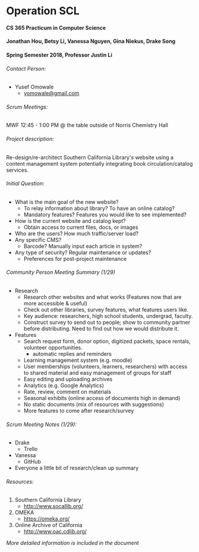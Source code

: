 # Operation SCL

#### CS 365 Practicum in Computer Science
#### Jonathan Hou, Betsy Li, Vanessa Nguyen, Gina Niekus, Drake Song
#### Spring Semester 2018, Professor Justin Li

###### Contact Person:
* Yusef Omowale
    * yomowale@gmail.com

###### Scrum Meetings:
MWF 12:45 - 1:00 PM @ the table outside of Norris Chemistry Hall

###### Project description:
Re-design/re-architect Southern California Library's website using a content
management system potentially integrating book circulation/catalog services.

###### Initial Question:
* What is the main goal of the new website?
    * To relay information about library? To have an online catalog?
    * Mandatory features? Features you would like to see implemented?
* How is the current website and catalog kept?
    * Obtain access to current files, docs, or images
* Who are the users? How much traffic/server load?
* Any specific CMS?
    * Barcode? Manually input each article in system?
* Any type of security? Regular maintenance or updates?
    * Preferences for post-project maintenance

###### Community Person Meeting Summary (1/29)
* Research
    * Research other websites and what works (Features now that are more
        accessible & useful)
    * Check out other libraries, survey features, what features users like.
    * Key audience: researchers, high school students, undergrad, faculty.
    * Construct survey to send out to people; show to community partner before
    distributing. Need to find out how we would distribute it.
* Features
    * Search request form, donor option, digitized packets,
    space rentals, volunteer opportunities.
        * automatic replies and reminders
    * Learning management system (e.g. moodle)
    * User memberships (volunteers, learners, researchers) with access to shared
    material and easy management of groups for staff
    * Easy editing and uploading archives
    * Analytics (e.g. Google Analytics)
    * Rate, review, comment on materials
    * Seasonal exhibits (online access of documents high in demand)
    * No static documents (mix of resources with suggestions)
    * More features to come after research/survey

###### Scrum Meeting Notes (1/29):
* Drake
    * Trello
* Vanessa
    * GitHub
* Everyone a little bit of research/clean up summary

###### Resources:
1. Southern California Library
    * http://www.socallib.org/
2. OMEKA
    * https://omeka.org/
3. Online Archive of California
    * http://www.oac.cdlib.org/



*More detailed information is included in the document*
